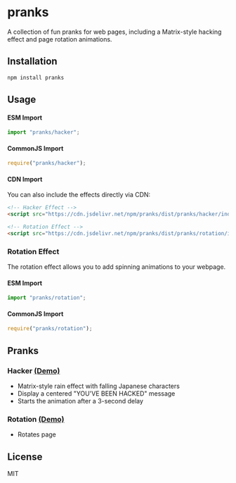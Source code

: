 # pranks

A collection of fun pranks for web pages, including a Matrix-style hacking effect and page rotation animations.

## Installation

```bash
npm install pranks
```

## Usage

#### ESM Import

```javascript
import "pranks/hacker";
```

#### CommonJS Import

```javascript
require("pranks/hacker");
```

#### CDN Import

You can also include the effects directly via CDN:

```html
<!-- Hacker Effect -->
<script src="https://cdn.jsdelivr.net/npm/pranks/dist/pranks/hacker/index.js"></script>

<!-- Rotation Effect -->
<script src="https://cdn.jsdelivr.net/npm/pranks/dist/pranks/rotation/index.js"></script>
```

### Rotation Effect

The rotation effect allows you to add spinning animations to your webpage.

#### ESM Import

```javascript
import "pranks/rotation";
```

#### CommonJS Import

```javascript
require("pranks/rotation");
```

## Pranks

### Hacker [(Demo)](https://pranksjs.vercel.app/hacker-prank)

- Matrix-style rain effect with falling Japanese characters
- Display a centered "YOU'VE BEEN HACKED" message
- Starts the animation after a 3-second delay

### Rotation [(Demo)](https://pranksjs.vercel.app/rotation-prank)

- Rotates page

## License

MIT
